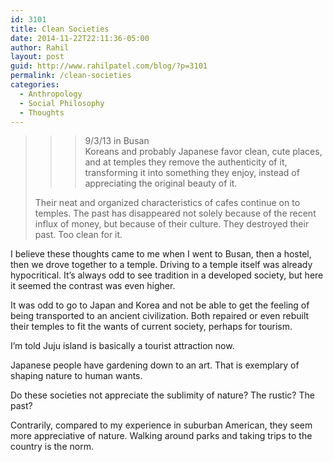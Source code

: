 ```yaml
---
id: 3101
title: Clean Societies
date: 2014-11-22T22:11:36-05:00
author: Rahil
layout: post
guid: http://www.rahilpatel.com/blog/?p=3101
permalink: /clean-societies
categories:
  - Anthropology
  - Social Philosophy
  - Thoughts
---
```

> >>9/3/13 in Busan  
> Koreans and probably Japanese favor clean, cute places, and at temples they remove the authenticity of it, transforming it into something they enjoy, instead of appreciating the original beauty of it.
> 
> Their neat and organized characteristics of cafes continue on to temples. The past has disappeared not solely because of the recent influx of money, but because of their culture. They destroyed their past. Too clean for it.

I believe these thoughts came to me when I went to Busan, then a hostel, then we drove together to a temple. Driving to a temple itself was already hypocritical. It&#8217;s always odd to see tradition in a developed society, but here it seemed the contrast was even higher.

It was odd to go to Japan and Korea and not be able to get the feeling of being transported to an ancient civilization. Both repaired or even rebuilt their temples to fit the wants of current society, perhaps for tourism.

I&#8217;m told Juju island is basically a tourist attraction now.

Japanese people have gardening down to an art. That is exemplary of shaping nature to human wants.

Do these societies not appreciate the sublimity of nature? The rustic? The past?

Contrarily, compared to my experience in suburban American, they seem more appreciative of nature. Walking around parks and taking trips to the country is the norm.